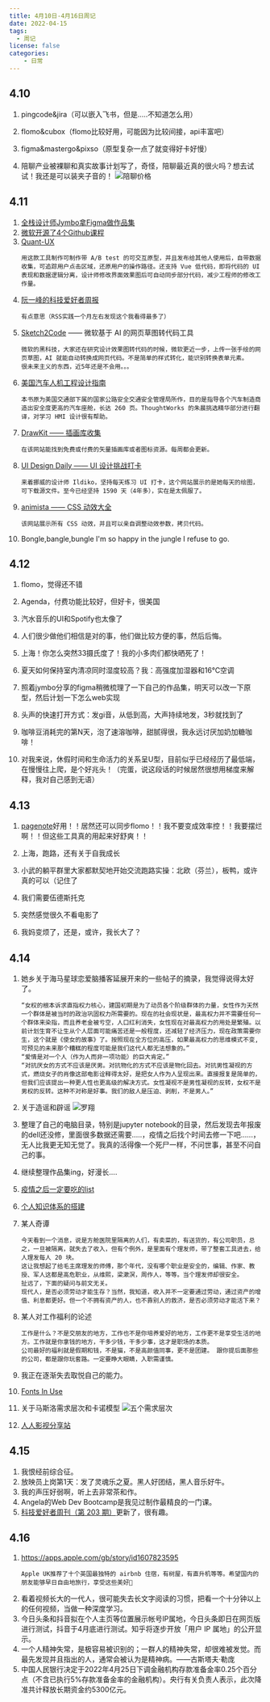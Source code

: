 ```yaml
---
title: 4月10日-4月16日周记
date: 2022-04-15
tags:
  - 周记
license: false
categories:
    - 日常
---
```


## 4.10
1. pingcode&jira（可以嵌入飞书，但是.....不知道怎么用）

2. flomo&cubox（flomo比较好用，可能因为比较间接，api丰富吧）

3. figma&mastergo&pixso（原型复杂一点了就变得好卡好慢）

4. 陪聊产业被裸聊和真实故事计划写了，奇怪，陪聊最近真的很火吗？想去试试！我还是可以装夹子音的！
	![陪聊价格](陪聊.png)

## 4.11
1. [全栈设计师Jymbo拿Figma做作品集](https://www.figma.com/file/FrQCUHROxYmC20zuiC2iQ6/LYS-2.0---Medium-Public-link?node-id=0%3A1)
2. [微软开源了4个Github课程](https://mp.weixin.qq.com/s/inm9v_DvktiwKI06VIyIWg)
3. [Quant-UX](https://www.quant-ux.com/#/)
	```
	用这款工具制作可制作带 A/B test 的可交互原型，并且发布给其他人使用后，自带数据收集，可追踪用户点击区域，还原用户的操作路径。还支持 Vue 低代码，即将代码的 UI表现和数据逻辑分离，设计师修改界面效果图后可自动同步部分代码，减少工程师的修改工作量。
1. [阮一峰的科技爱好者周报](https://www.ruanyifeng.com/blog/weekly/)
	```
	有点意思（RSS实践一个月左右发现这个我看得最多了）
1. [Sketch2Code](https://sketch2code.azurewebsites.net/) —— 微软基于 AI 的网页草图转代码工具
	```
	微软的黑科技，大家还在研究设计效果图转代码的时候，微软更近一步，上传一张手绘的网页草图，AI 就能自动转换成网页代码。不是简单的样式转化，能识别转换表单元素。 
	很未来主义的东西，近5年还是不会用。。。
1. [美国汽车人机工程设计指南]([www.nhtsa.gov](https://www.nhtsa.gov/sites/nhtsa.gov/files/documents/812360_humanfactorsdesignguidance.pdf%E2%80%82https://pan.baidu.com/s/1MNhKDejjIHw8sBng8yuuqQ?pwd=txth))
	```
	本书原为美国交通部下属的国家公路安全交通安全管理局所作，目的是指导各个汽车制造商造出安全度更高的汽车座舱，长达 260 页。ThoughtWorks 的朱晨挑选精华部分进行翻译，对学习 HMI 设计很有帮助。 
1. [DrawKit —— 插画库收集](https://drawkit.com)
	```
	在该网站能找到免费或付费的矢量插画库或者图标资源。每周都会更新。 
1. [UI Design Daily —— UI 设计挑战打卡](https://www.uidesigndaily.com/)
	```
	来着挪威的设计师 Ildiko，坚持每天练习 UI 打卡，这个网站展示的是她每天的绘图，可下载源文件。至今已经坚持 1590 天（4年多），实在是太佩服了。
1. [animista —— CSS 动效大全](https://animista.net/play/basic/scale-up/scale-up-center)
	```
	该网站展示所有 CSS 动效，并且可以亲自调整动效参数，拷贝代码。
1. Bongle,bangle,bungle I'm so happy in the jungle I refuse to go.

## 4.12
1. flomo，觉得还不错

3. Agenda，付费功能比较好，但好卡，很美国

2. 汽水音乐的UI和Spotify也太像了

3. 人们很少做他们相信是对的事，他们做比较方便的事，然后后悔。

4. 上海！你怎么突然33摄氏度了！我的小多肉们都快晒死了！

5. 夏天如何保持室内清凉同时湿度较高？我：高强度加湿器和16℃空调

6. 照着jymbo分享的figma稍微梳理了一下自己的作品集，明天可以改一下原型，然后计划一下怎么web实现

7. 头声的快速打开方式：发gi音，从低到高，大声持续地发，3秒就找到了

8. 咖啡豆消耗完的第N天，泡了速溶咖啡，甜腻得很，我永远讨厌加奶加糖咖啡！

9. 对我来说，休假时间和生命活力的关系呈U型，目前似乎已经经历了最低端，在慢慢往上爬，是个好兆头！（完蛋，说这段话的时候居然很想用梯度来解释，我对自己感到无语）

## 4.13
1. [pagenote](https://chrome.google.com/webstore/detail/pagenote/emdjokmfeidbfldcdhckhpkcfiiekohl)好用！！居然还可以同步flomo！！我不要变成效率控！！我要摆烂啊！！但这些工具真的用起来好舒爽！！

2. 上海，跑路，还有关于自我成长

3. 小武的躺平群里大家都默契地开始交流跑路实操：北欧（芬兰），板鸭，或许真的可以（记住了

4. 我们需要伍德斯托克

5. 突然感觉很久不看电影了

6. 我妈变烦了，还是，或许，我长大了？
## 4.14
1. 她乡关于海马星球恋爱脑播客延展开来的一些帖子的摘录，我觉得说得太好了。
	``` 
	“女权的根本诉求直指权力核心，建国初期是为了动员各个阶级群体的力量，女性作为天然一个群体是被当时的政治巩固权力所需要的。现在的社会现状是，最高权力并不需要任何一个群体来染指，而且养老金被亏空，人口红利消失，女性现在对最高权力的用处是繁殖。以前计划生育不让生从个人层面可能痛苦还是一般程度，还减轻了经济压力，现在政策需要你生，这个就是《使女的故事》了。按照现在全方位的高压，如果最高权力的思维模式不变, 可预见的未来那个糟糕的程度可能是我们这代人都无法想象的。”
	“爱情是对一个人（作为人而非一项功能）的巨大肯定。”
	“对抗厌女的方式不应该是厌男。对抗物化的方式不应该是物化回去。对抗男性凝视的方式，燃烧女子的肖像这部电影诠释得太好，是把女人作为人呈现出来。直接报复是简单的，但我们应该提出一种更人性也更高级的解决方式。女性凝视不是男性凝视的反转，女权不是男权的反转。这种不对称是好事。我们的敌人是压迫、剥削，不是男人。”
2. 关于造谣和辟谣
	![罗翔](罗翔.png)
1. 整理了自己的电脑目录，特别是jupyter notebook的目录，然后发现去年报废的dell还没修，里面很多数据还需要.....，疫情之后找个时间去修一下吧......，无人比我更无知无觉了。我真的活得像一个死尸一样，不问世事，甚至不问自己的事。

2. 继续整理作品集ing，好漫长....

3. [疫情之后一定要吃的list](https://hugo-stack-theme-mod-phi.vercel.app/2022/%E4%B8%8A%E6%B5%B7%E7%96%AB%E6%83%85%E8%A7%A3%E5%B0%81%E4%B9%8B%E5%90%8E%E4%B8%80%E5%AE%9A%E8%A6%81%E5%90%83%E7%9A%84%E8%8F%9C/)

4. [个人知识体系的搭建](https://www.v2ex.com/t/847011#reply3)
5. 某人奇谭
	```
	今天看到一个消息，说是方舱医院里隔离的人们，有卖菜的，有送货的，有公司职员，总之，一旦被隔离，就失去了收入，但有个例外，是里面有个理发师，带了整套工具进去，给人理发每人 20 块。
	这让我想起了给毛主席理发的师傅，那个年代，没有哪个职业是安全的，编辑、作家、教授、军人这都是高危职业，从维熙，梁漱溟，周作人，等等。当个理发师却很安全。
	扯远了，下面的疑问与前文无关。
	现代人，是否必须劳动才能生存？当然，我知道，收入并不一定要通过劳动，通过资产的增值、利息都更好。但一个不拥有资产的人，也不靠别人的救济，是否必须劳动才能活下来？
1.  某人对工作福利的论述
	```
	工作是什么？不是交朋友的地方，工作也不是你培养爱好的地方，工作更不是享受生活的地方。工作就是你拿钱的地方，干多少钱，干多少事，这才是职场的本质。
	公司最好的福利就是假期和钱，不是猫，不是高颜值同事，更不是团建。 跟你提后面那些的公司，都是跟你玩套路。一定要睁大眼睛，入职需谨慎。
9. 我正在逐渐失去取悦自己的能力。
10. [Fonts In Use](https://fontsinuse.com/)
11. 关于马斯洛需求层次和卡诺模型
	![五个需求层次](5个需求.png)
1. [人人影视分享站](https://yyets.dmesg.app/home)

## 4.15
1. 我恨经前综合征。
2. 放映员上岗第1天：发了灵魂乐之夏。黑人好团结，黑人音乐好牛。
3. 我的声压好弱啊，听上去非常茶和作。
4. Angela的Web Dev Bootcamp是我见过制作最精良的一门课。
5. [科技爱好者周刊（第 203 期）](https://www.ruanyifeng.com/blog/2022/04/weekly-issue-203.html)更新了，很有趣。

## 4.16
1. https://apps.apple.com/gb/story/id1607823595
	```
	Apple UK推荐了十个英国最独特的 airbnb 住宿，有树屋，有直升机等等。希望国内的朋友能够早日自由地旅行，享受这些美好🤘
1. 看着视频长大的一代人，很可能失去长文字阅读的习惯，把看一个十分钟以上的任何视频，当做一种深度学习。
2. 今日头条和抖音拟在个人主页等位置展示帐号IP属地，今日头条即日在网页版进行测试，抖音于4月底进行测试。知乎将逐步开放「用户 IP 属地」的公开显示。
3. 一个人精神失常，是极容易被识别的；一群人的精神失常，却很难被发觉。而最先发现并且指出的人，通常会被认为是精神病。——古斯塔夫·勒庞
4. 中国人民银行决定于2022年4月25日下调金融机构存款准备金率0.25个百分点（不含已执行5%存款准备金率的金融机构）。央行有关负责人表示，此次降准共计释放长期资金约5300亿元。
